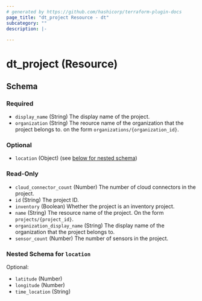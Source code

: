 ```yaml
---
# generated by https://github.com/hashicorp/terraform-plugin-docs
page_title: "dt_project Resource - dt"
subcategory: ""
description: |-
  
---
```


# dt_project (Resource)





<!-- schema generated by tfplugindocs -->
## Schema

### Required

- `display_name` (String) The display name of the project.
- `organization` (String) The reource name of the organization that the project belongs to. on the form `organizations/{organization_id}`.

### Optional

- `location` (Object) (see [below for nested schema](#nestedatt--location))

### Read-Only

- `cloud_connector_count` (Number) The number of cloud connectors in the project.
- `id` (String) The project ID.
- `inventory` (Boolean) Whether the project is an inventory project.
- `name` (String) The resource name of the project. On the form `projects/{project_id}`.
- `organization_display_name` (String) The display name of the organization that the project belongs to.
- `sensor_count` (Number) The number of sensors in the project.

<a id="nestedatt--location"></a>
### Nested Schema for `location`

Optional:

- `latitude` (Number)
- `longitude` (Number)
- `time_location` (String)
